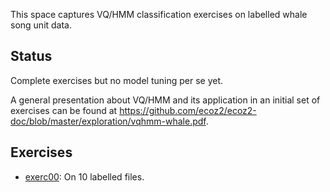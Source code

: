 This space captures VQ/HMM classification exercises
on labelled whale song unit data.

## Status

Complete exercises but no model tuning per se yet.

A general presentation about VQ/HMM and its application in an
initial set of exercises can be found at
https://github.com/ecoz2/ecoz2-doc/blob/master/exploration/vqhmm-whale.pdf.

## Exercises

- [exerc00](exerc00): On 10 labelled files.
